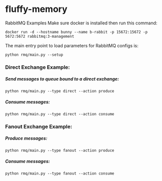 # fluffy-memory
RabbitMQ Examples
Make sure docker is installed then run this command:

```commandline 
docker run -d --hostname bunny --name b-rabbit -p 15672:15672 -p 5672:5672 rabbitmq:3-management
```

The main entry point to load parameters for RabbitMQ configs is:
```commandline
python rmq/main.py --setup
```
### Direct Exchange Example:
##### Send messages to queue bound to a direct exchange:
```commandline
python rmq/main.py --type direct --action produce
```

##### Consume messages:
```commandline
python rmq/main.py --type direct --action consume
```

### Fanout Exchange Example:
##### Produce messages:
```commandline
python rmq/main.py --type fanout --action produce
```

##### Consume messages:
```commandline
python rmq/main.py --type fanout --action consume
```
